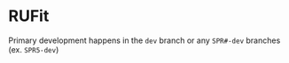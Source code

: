 # RUFit
Primary development happens in the `dev` branch or any `SPR#-dev` branches (ex. `SPR5-dev`)
